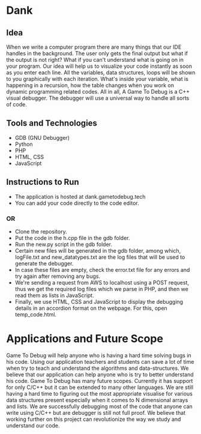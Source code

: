 # Dank

## Idea

When we write a computer program there are many things that our IDE handles in the background. The user only gets the final output but what if the output is not right? What if you can't understand what is going on in your program. Our idea will help us to visualize your code instantly as soon as you enter each line. All the variables, data structures, loops will be shown to you graphically with each iteration. What's inside your variable, what is happening in a recursion, how the table changes when you work on dynamic programming related codes. All in all, A Game To Debug is a C++ visual debugger. The debugger will use a universal way to handle all sorts of code.

## Tools and Technologies

* GDB (GNU Debugger)
* Python
* PHP
* HTML, CSS
* JavaScript

## Instructions to Run
* The application is hosted at dank.gametodebug.tech
* You can add your code directly to the code editor.

### OR

* Clone the repository.
* Put the code in the h.cpp file in the gdb folder.
* Run the new.py script in the gdb folder.
* Certain new files will be generated in the gdb folder, among which, logFile.txt and new_datatypes.txt are the log files that will be used to generate the debugger.
* In case these files are empty, check the error.txt file for any errors and try again after removing any bugs.
* We're sending a request from AWS to localhost using a POST request, thus we get the required log files which we parse in PHP, and then we read them as lists in JavaScript.
* Finally, we use HTML, CSS and JavaScript to display the debugging details in an accordion format on the webpage. For this, open temp_code.html.

# Applications and Future Scope

Game To Debug will help anyone who is having a hard time solving bugs in his code. Using our application teachers and students can save a lot of time when try to teach and understand the algorithms and data-structures. We believe that our application can help anyone who is try to better understand his code. 
Game To Debug has many future scopes. Currently it has support for only C/C++ but it can be extended to many other languages. We are still having a hard time to figuring out the most appropriate visualise for various data structures present especially when it comes to N dimensional arrays and lists. We are successfully debugging most of the code that anyone can write using C/C++ but are debugger is still not full proof. We believe that working further on this project can revolutionize the way we study and understand our code.

